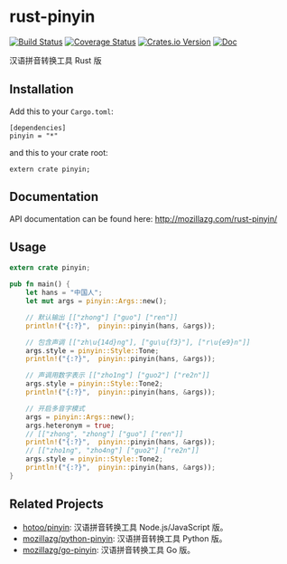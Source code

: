 # rust-pinyin

[![Build Status](https://travis-ci.org/mozillazg/rust-pinyin.svg?branch=develop)](https://travis-ci.org/mozillazg/rust-pinyin)
[![Coverage Status](https://coveralls.io/repos/mozillazg/rust-pinyin/badge.svg?branch=develop&service=github)](https://coveralls.io/github/mozillazg/rust-pinyin?branch=develop)
[![Crates.io Version](https://img.shields.io/crates/v/pinyin.svg)](https://crates.io/crates/pinyin)
[![Doc](https://img.shields.io/badge/doc-reference-blue.svg)](http://mozillazg.com/rust-pinyin)
<!--
[![Crates.io Downloads](https://img.shields.io/crates/d/pinyin.svg)](https://crates.io/crates/pinyin)
-->

汉语拼音转换工具 Rust 版


Installation
------------

Add this to your `Cargo.toml`:

```
[dependencies]
pinyin = "*"
```

and this to your crate root:

```
extern crate pinyin;
```


Documentation
--------------

API documentation can be found here: http://mozillazg.com/rust-pinyin/


Usage
------

```rust
extern crate pinyin;

pub fn main() {
    let hans = "中国人";
    let mut args = pinyin::Args::new();

    // 默认输出 [["zhong"] ["guo"] ["ren"]]
    println!("{:?}",  pinyin::pinyin(hans, &args));

    // 包含声调 [["zh\u{14d}ng"], ["gu\u{f3}"], ["r\u{e9}n"]]
    args.style = pinyin::Style::Tone;
    println!("{:?}",  pinyin::pinyin(hans, &args));

    // 声调用数字表示 [["zho1ng"] ["guo2"] ["re2n"]]
    args.style = pinyin::Style::Tone2;
    println!("{:?}",  pinyin::pinyin(hans, &args));

    // 开启多音字模式
    args = pinyin::Args::new();
    args.heteronym = true;
    // [["zhong", "zhong"] ["guo"] ["ren"]]
    println!("{:?}",  pinyin::pinyin(hans, &args));
    // [["zho1ng", "zho4ng"] ["guo2"] ["re2n"]]
    args.style = pinyin::Style::Tone2;
    println!("{:?}",  pinyin::pinyin(hans, &args));
}
```



Related Projects
-----------------

* [hotoo/pinyin](https://github.com/hotoo/pinyin): 汉语拼音转换工具 Node.js/JavaScript 版。
* [mozillazg/python-pinyin](https://github.com/mozillazg/python-pinyin): 汉语拼音转换工具 Python 版。
* [mozillazg/go-pinyin](https://github.com/mozillazg/go-pinyin): 汉语拼音转换工具 Go 版。
